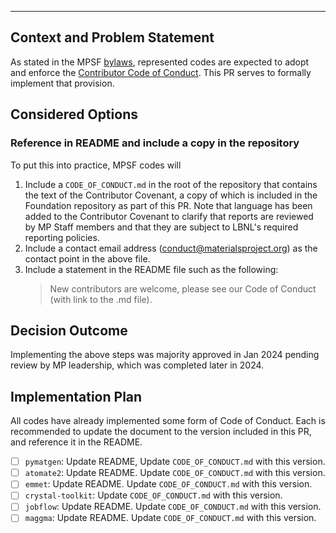 ---

## Context and Problem Statement

As stated in the MPSF [bylaws](https://github.com/materialsproject/foundation/blob/main/bylaws.md), represented codes are expected to adopt and enforce the [Contributor Code of Conduct](https://www.contributor-covenant.org/). This PR serves to formally implement that provision.

## Considered Options

### Reference in README and include a copy in the repository

To put this into practice, MPSF codes will

1. Include a `CODE_OF_CONDUCT.md` in the root of the repository that contains the text of the Contributor Covenant, a copy of which is
   included in the Foundation repository as part of this PR. Note that language has been added to the Contributor Covenant to clarify
   that reports are reviewed by MP Staff members and that they are subject to LBNL's required reporting policies.
3. Include a contact email address (conduct@materialsproject.org) as the contact point in the above file.
4. Include a statement in the README file such as the following:
    > New contributors are welcome, please see our Code of Conduct (with link to the .md file).

## Decision Outcome

Implementing the above steps was majority approved in Jan 2024 pending review by MP leadership, which was completed later in 2024.

## Implementation Plan

All codes have already implemented some form of Code of Conduct. Each is recommended to update the document to the version included in this PR,
and reference it in the README.

- [ ] `pymatgen`: Update README, Update `CODE_OF_CONDUCT.md` with this version.
- [ ] `atomate2`: Update README. Update `CODE_OF_CONDUCT.md` with this version.
- [ ] `emmet`: Update README. Update `CODE_OF_CONDUCT.md` with this version.
- [ ] `crystal-toolkit`: Update `CODE_OF_CONDUCT.md` with this version.
- [ ] `jobflow`: Update README. Update `CODE_OF_CONDUCT.md` with this version.
- [ ] `maggma`: Update README. Update `CODE_OF_CONDUCT.md` with this version.
